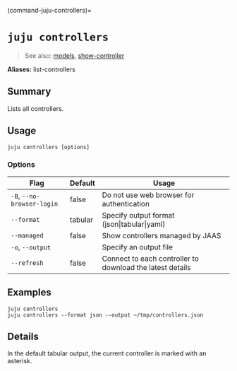 (command-juju-controllers)=
# `juju controllers`
> See also: [models](#models), [show-controller](#show-controller)

**Aliases:** list-controllers

## Summary
Lists all controllers.

## Usage
```juju controllers [options] ```

### Options
| Flag | Default | Usage |
| --- | --- | --- |
| `-B`, `--no-browser-login` | false | Do not use web browser for authentication |
| `--format` | tabular | Specify output format (json&#x7c;tabular&#x7c;yaml) |
| `--managed` | false | Show controllers managed by JAAS |
| `-o`, `--output` |  | Specify an output file |
| `--refresh` | false | Connect to each controller to download the latest details |

## Examples

    juju controllers
    juju controllers --format json --output ~/tmp/controllers.json



## Details
In the default tabular output, the current controller is marked with an asterisk.